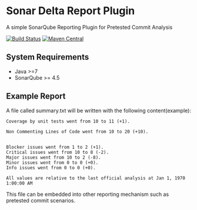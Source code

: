 # Sonar Delta Report Plugin

A simple SonarQube Reporting Plugin for Pretested Commit Analysis

[![Build Status](https://travis-ci.org/mirkosertic/sonardeltareport.svg?branch=master)](https://travis-ci.org/mirkosertic/sonardeltareport) [![Maven Central](https://maven-badges.herokuapp.com/maven-central/de.mirkosertic.mavensonarsputnik/sputnik/badge.svg)](https://maven-badges.herokuapp.com/maven-central/de.mirkosertic.sonardelta/sonar-delta-plugin/badge.svg)

## System Requirements

* Java >=7
* SonarQube >= 4.5

## Example Report

A file called summary.txt will be written with the following content(example):

```
Coverage by unit tests went from 10 to 11 (+1).

Non Commenting Lines of Code went from 10 to 20 (+10).


Blocker issues went from 1 to 2 (+1).
Critical issues went from 10 to 8 (-2).
Major issues went from 10 to 2 (-8).
Minor issues went from 0 to 0 (+0).
Info issues went from 0 to 0 (+0).

All values are relative to the last official analysis at Jan 1, 1970 1:00:00 AM
```

This file can be embedded into other reporting mechanism such as pretested commit scenarios.
